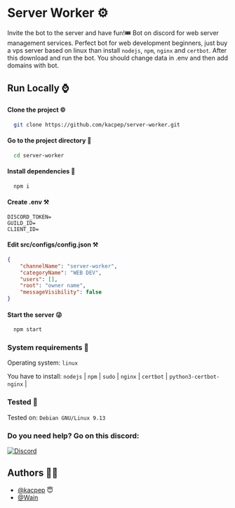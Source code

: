 # Server Worker ⚙️

Invite the bot to the server and have fun!🎟️
Bot on discord for web server management services. Perfect bot for
web development beginners, just buy a vps server
based on linux than install `nodejs`, `npm`, `nginx` and `certbot`. After this download and run the bot. You should change data in .env 
and then add domains with bot.

## Run Locally ⌚

#### Clone the project ©️

```bash
  git clone https://github.com/kacpep/server-worker.git
```

#### Go to the project directory 🔮

```bash
  cd server-worker
```

#### Install dependencies 🙏

```bash
  npm i
```

#### Create .env ⚒️

```env
DISCORD_TOKEN=
GUILD_ID=
CLIENT_ID=
```

#### Edit src/configs/config.json ⚒️

```json
{
	"channelName": "server-worker",
	"categoryName": "WEB DEV",
	"users": [],
	"root": "owner name",
	"messageVisibility": false
}
```

#### Start the server 😜

```bash
  npm start
```

### System requirements 💽

Operating system: `linux`

You have to install: `nodejs` | `npm` | `sudo` | `nginx` | `certbot` | `python3-certbot-nginx` |

### Tested 🐧

Tested on: `Debian GNU/Linux 9.13 `


### Do you need help? Go on this discord:

[![Discord](https://img.shields.io/badge/discord-7289da?style=for-the-badge&logo=discord&logoColor=white)](https://discord.gg/SR59VHwbbm)

## Authors 👷‍♂️

- [@kacpep](https://www.github.com/kacpep) 😇
- [@Wain](https://github.com/Wain777)